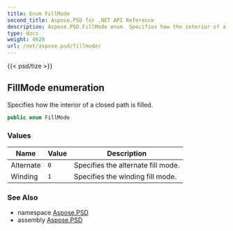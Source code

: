 ```yaml
---
title: Enum FillMode
second_title: Aspose.PSD for .NET API Reference
description: Aspose.PSD.FillMode enum. Specifies how the interior of a closed path is filled
type: docs
weight: 4620
url: /net/aspose.psd/fillmode/
---
```

{{< psd/tize >}}
## FillMode enumeration

Specifies how the interior of a closed path is filled.

```csharp
public enum FillMode
```

### Values

| Name | Value | Description |
| --- | --- | --- |
| Alternate | `0` | Specifies the alternate fill mode. |
| Winding | `1` | Specifies the winding fill mode. |

### See Also

* namespace [Aspose.PSD](../../aspose.psd/)
* assembly [Aspose.PSD](../../)


